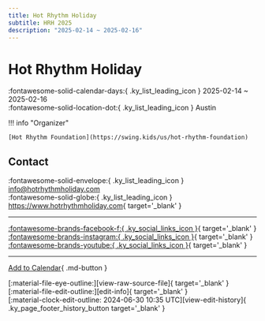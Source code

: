 ```yaml
---
title: Hot Rhythm Holiday
subtitle: HRH 2025
description: "2025-02-14 ~ 2025-02-16"
---
```


# Hot Rhythm Holiday 

:fontawesome-solid-calendar-days:{ .ky_list_leading_icon } 2025-02-14 ~ 2025-02-16  
:fontawesome-solid-location-dot:{ .ky_list_leading_icon } Austin  

!!! info "Organizer"

    [Hot Rhythm Foundation](https://swing.kids/us/hot-rhythm-foundation)  

## Contact

:fontawesome-solid-envelope:{ .ky_list_leading_icon } <info@hotrhythmholiday.com>  
:fontawesome-solid-globe:{ .ky_list_leading_icon } <https://www.hotrhythmholiday.com>{ target='_blank' }  

---

 [:fontawesome-brands-facebook-f:{ .ky_social_links_icon }](https://www.facebook.com/hotrhythmholiday){ target='_blank' } [:fontawesome-brands-instagram:{ .ky_social_links_icon }](https://instagram.com/hotrhythmholiday){ target='_blank' } [:fontawesome-brands-youtube:{ .ky_social_links_icon }](https://youtube.com/HotRhythmFoundation){ target='_blank' }

---

[Add to Calendar](https://swing.news/ics/en/2025/us/hot-rhythm-holiday-2025.ics){ .md-button }

<div class="ky_page_footer" markdown>
<div class="ky_page_footer_trailing" markdown="span">
[:material-file-eye-outline:][view-raw-source-file]{ target='_blank' }
[:material-file-edit-outline:][edit-info]{ target='_blank' }
</div>
<div class="ky_page_footer_leading" markdown="span">
[:material-clock-edit-outline: 2024-06-30 10:35 UTC][view-edit-history]{ .ky_page_footer_history_button target='_blank' }
</div>
</div>

[view-raw-source-file]: https://github.com/swingdance/events/blob/main/2025/us/hot-rhythm-holiday-2025.json "View Raw Source File"
[edit-info]: https://github.com/swingdance/events/issues/new?assignees=&labels=update+event&projects=&template=03-update_entity.yml&title=%5B2025%2Fus%5D%20Hot%20Rhythm%20Holiday&region=us&year=2025&id=hot-rhythm-holiday-2025&name=Hot%20Rhythm%20Holiday&org_id=hot-rhythm-foundation "Edit Info"

[view-edit-history]: https://github.com/swingdance/events/commits/main/2025/us/hot-rhythm-holiday-2025.json "View Edit History"
